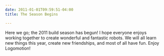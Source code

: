 ```yaml
---
date: 2011-01-01T09:59:51-04:00
title: The Season Begins

---
```


Here we go; the 2011 build season has begun! I hope everyone enjoys working
together to create wonderful and fantastic robots. We will all learn new things
this year, create new friendships, and most of all have fun. Enjoy Logomotion!
